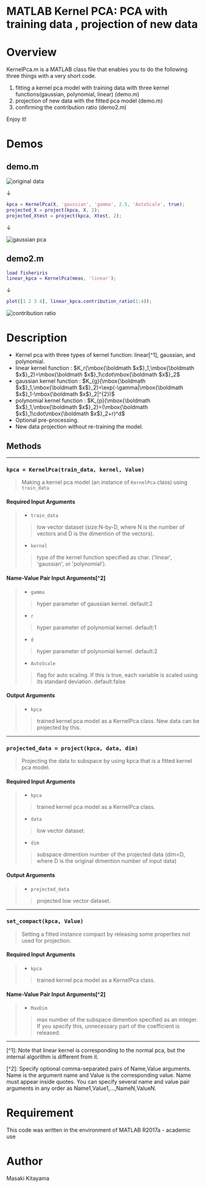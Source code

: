 ﻿MATLAB Kernel PCA: PCA with training data , projection of new data 
====

# Overview
KernelPca.m is a MATLAB class file that enables you to do the following three things with a very short code.
1. fitting a kernel pca model with training data with three kernel functions(gaussian, polynomial, linear) (demo.m)  
1. projection of new data with the fitted pca model (demo.m)  
1. confirming the contribution ratio (demo2.m)

Enjoy it!

# Demos
## demo.m

![original data](https://github.com/kitayama1234/MATLAB-Kernel-PCA/blob/master/image1.jpg)

↓

```matlab
kpca = KernelPca(X, 'gaussian', 'gamma', 2.5, 'AutoScale', true);  
projected_X = project(kpca, X, 2);  
projected_Xtest = project(kpca, Xtest, 2);
```

↓  

![gaussian pca](https://github.com/kitayama1234/MATLAB-Kernel-PCA/blob/master/image2.jpg)

## demo2.m

```matlab
load fisheriris
linear_kpca = KernelPca(meas, 'linear');
```
↓

```matlab
plot([1 2 3 4], linear_kpca.contribution_ratio(1:4));
```
![contribution ratio](https://github.com/kitayama1234/MATLAB-Kernel-PCA/blob/master/image3.jpg)



# Description

- Kernel pca with three types of kernel function: linear\[^1], gaussian, and polynomial.
 - linear kernel function : $K_r(\mbox{\boldmath $x$}_1,\mbox{\boldmath $x$}_2)=\mbox{\boldmath $x$}_1\cdot\mbox{\boldmath $x$}_2$
 - gaussian kernel function : $K_{g}(\mbox{\boldmath $x$}_1,\mbox{\boldmath $x$}_2)=\exp(-\gamma|\mbox{\boldmath $x$}_1-\mbox{\boldmath $x$}_2|^{2})$
 - polynomial kernel function : $K_{p}(\mbox{\boldmath $x$}_1,\mbox{\boldmath $x$}_2)=(\mbox{\boldmath $x$}_1\cdot\mbox{\boldmath $x$}_2+r)^d$
- Optional pre-processing.
- New data projection without re-training the model.

## Methods

***

### `kpca = KernelPca(train_data, kernel, Value)`
> Making a kernel pca model (an instance of `KernelPca` class) using `train_data`

#### Required Input Arguments

>- `train_data`
>> low vector dataset (size:N-by-D, where N is the number of vectors and D is the dimention of the vectors).
>
>- `kernel`
>> type of the kernel function specified as char.
>> ('linear', 'gaussian', or 'polynomial').

#### Name-Value Pair Input Arguments\[^2]

>- `gamma`
>> hyper parameter of gaussian kernel.
>> default:2
>
>- `r`
>> hyper parameter of polynomial kernel.
>> default:1
>
>- `d`
>> hyper parameter of polynomial kernel.
>> default:2
>
>- `AutoScale`
>> flag for auto scaling.
>> If this is true, each variable is scaled using its standard deviation.
>> default:false

#### Output Arguments

>- `kpca`
>> trained kernel pca model as a KernelPca class. New data can be projected by this.

***

### `projected_data = project(kpca, data, dim)`
> Projecting the data to subspace by using kpca that is a fitted kernel pca model.

#### Required Input Arguments

>- `kpca`
>> trained kernel pca model as a KernelPca class.
>
>- `data`
>> low vector dataset.
>
>- `dim`
>> subspace dimention number of the projected data (dim<D, where D is the original dimention number of input data)

#### Output Arguments

>- `projected_data`
>> projected low vector dataset.

***

### `set_compact(kpca, Value)`
> Setting a fitted instance compact by releasing some properties not used for projection.

#### Required Input Arguments

>- `kpca`
>> trained kernel pca model as a KernelPca class.

#### Name-Value Pair Input Arguments\[^2]

>- `MaxDim`
>> max number of the subspace dimention specified as an integer.
>> If you specify this, unnecessary part of the coefficient is released.

***



\[^1]: Note that linear kernel is corresponding to the normal pca, but the internal algorithm is different from it.

\[^2]: Specify optional comma-separated pairs of Name,Value arguments. Name is the argument name and Value is the corresponding value. Name must appear inside quotes. You can specify several name and value pair arguments in any order as Name1,Value1,...,NameN,ValueN.


# Requirement
This code was written in the environment of MATLAB R2017a - academic use

# Author
Masaki Kitayama


